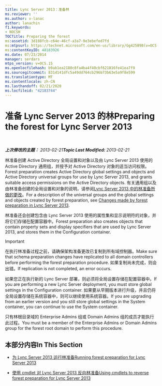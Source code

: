 ```yaml
---
title: Lync Server 2013：准备林
ms.reviewer: ''
ms.author: v-lanac
author: lanachin
f1.keywords:
- NOCSH
TOCTitle: Preparing the forest
ms:assetid: 3d188fcb-c64e-46cf-a3a7-9e3ebefed7fd
ms:mtpsurl: https://technet.microsoft.com/en-us/library/Gg425898(v=OCS.15)
ms:contentKeyID: 48183926
ms.date: 07/23/2014
manager: serdars
mtps_version: v=OCS.15
ms.openlocfilehash: b9ab1ea2180c8fa4ba4f40cbf621816fe41ea7f9
ms.sourcegitcommit: 831d141dfc5a49dd764cb296b73b63e5a9f8e599
ms.translationtype: MT
ms.contentlocale: zh-CN
ms.lasthandoff: 02/21/2020
ms.locfileid: "42183744"
---
```

<div data-xmlns="http://www.w3.org/1999/xhtml">

<div class="topic" data-xmlns="http://www.w3.org/1999/xhtml" data-msxsl="urn:schemas-microsoft-com:xslt" data-cs="https://msdn.microsoft.com/">

<div data-asp="https://msdn2.microsoft.com/asp">

# <a name="preparing-the-forest-for-lync-server-2013"></a><span data-ttu-id="1dcb3-102">准备 Lync Server 2013 的林</span><span class="sxs-lookup"><span data-stu-id="1dcb3-102">Preparing the forest for Lync Server 2013</span></span>

</div>

<div id="mainSection">

<div id="mainBody">

<span> </span>

<span data-ttu-id="1dcb3-103">_**上次修改的主题：** 2013-02-21_</span><span class="sxs-lookup"><span data-stu-id="1dcb3-103">_**Topic Last Modified:** 2013-02-21_</span></span>

<span data-ttu-id="1dcb3-104">林准备创建 Active Directory 全局设置和对象以及由 Lync Server 2013 使用的 Active Directory 通用组，并授予对 Active Directory 对象的适当访问权限。</span><span class="sxs-lookup"><span data-stu-id="1dcb3-104">Forest preparation creates Active Directory global settings and objects and Active Directory universal groups for use by Lync Server 2013, and grants suitable access permissions on the Active Directory objects.</span></span> <span data-ttu-id="1dcb3-105">有关通用组以及由林准备创建的全局设置和对象的说明，请参阅[Lync Server 2013 中的林准备所做的更改](lync-server-2013-changes-made-by-forest-preparation.md)。</span><span class="sxs-lookup"><span data-stu-id="1dcb3-105">For a description of the universal groups and the global settings and objects created by forest preparation, see [Changes made by forest preparation in Lync Server 2013](lync-server-2013-changes-made-by-forest-preparation.md).</span></span>

<span data-ttu-id="1dcb3-106">林准备还会创建包含由 Lync Server 2013 使用的属性集和显示说明符的对象，并将它们存储在配置容器中。</span><span class="sxs-lookup"><span data-stu-id="1dcb3-106">Forest preparation also creates objects that contain property sets and display specifiers that are used by Lync Server 2013, and stores them in the Configuration container.</span></span>

<div>


> [!IMPORTANT]  
> <span data-ttu-id="1dcb3-107">在执行林准备过程之前，请确保架构准备更改已复制到所有域控制器。</span><span class="sxs-lookup"><span data-stu-id="1dcb3-107">Make sure that schema preparation changes have replicated to all domain controllers before performing the forest preparation procedure.</span></span> <span data-ttu-id="1dcb3-108">如果复制尚未完成，则会出错。</span><span class="sxs-lookup"><span data-stu-id="1dcb3-108">If replication is not completed, an error occurs.</span></span>



</div>

<span data-ttu-id="1dcb3-109">如果您正在执行新的 Lync Server 部署，则必须将全局设置存储在配置容器中。</span><span class="sxs-lookup"><span data-stu-id="1dcb3-109">If you are performing a new Lync Server deployment, you must store global settings in the Configuration container.</span></span> <span data-ttu-id="1dcb3-110">如果要从早期版本进行升级，并且仍将全局设置存储在系统容器中，则可以继续使用系统容器。</span><span class="sxs-lookup"><span data-stu-id="1dcb3-110">If you are upgrading from an earlier version and you still store global settings in the System container, you can continue to use the System container.</span></span>

<span data-ttu-id="1dcb3-111">只有林根目录域的 Enterprise Admins 组或 Domain Admins 组的成员才能执行此过程。</span><span class="sxs-lookup"><span data-stu-id="1dcb3-111">You must be a member of the Enterprise Admins or Domain Admins group for the forest root domain to perform this procedure.</span></span>

<div>

## <a name="in-this-section"></a><span data-ttu-id="1dcb3-112">本部分内容</span><span class="sxs-lookup"><span data-stu-id="1dcb3-112">In This Section</span></span>

  - [<span data-ttu-id="1dcb3-113">为 Lync Server 2013 运行林准备</span><span class="sxs-lookup"><span data-stu-id="1dcb3-113">Running forest preparation for Lync Server 2013</span></span>](lync-server-2013-running-forest-preparation.md)

  - [<span data-ttu-id="1dcb3-114">使用 cmdlet 对 Lync Server 2013 反向林准备</span><span class="sxs-lookup"><span data-stu-id="1dcb3-114">Using cmdlets to reverse forest preparation for Lync Server 2013</span></span>](lync-server-2013-using-cmdlets-to-reverse-forest-preparation.md)

</div>

</div>

<span> </span>

</div>

</div>

</div>

